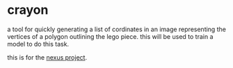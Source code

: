 # crayon

a tool for quickly generating a list of cordinates in an image representing the vertices of a polygon outlining the lego piece. this will be used to train a model to do this task.

this is for the [nexus project](https://github.com/spencerhhubert/nexus).
